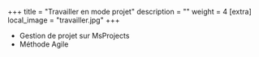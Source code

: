 +++
title = "Travailler en mode projet"
description = ""
weight = 4
[extra]
local_image = "travailler.jpg"
+++
- Gestion de projet sur MsProjects
- Méthode Agile
